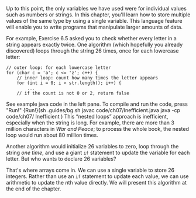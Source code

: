 Up to this point, the only variables we have used were for individual values such as numbers or strings. In this chapter, you'll learn how to store multiple values of the same type by using a single variable. This language feature will enable you to write programs that manipulate larger amounts of data.

For example, Exercise 6.5 asked you to check whether every letter in a string appears exactly twice. One algorithm (which hopefully you already discovered) loops through the string 26 times, once for each lowercase letter:

```code
// outer loop: for each lowercase letter
for (char c = 'a'; c <= 'z'; c++) {
    // inner loop: count how many times the letter appears
    for (int i = 0; i < str.length(); i++) {
        ...
    // if the count is not 0 or 2, return false
```

See example java code in the left pane. To compile and run the code, press "Run!"
{Run!}(sh .guides/bg.sh javac code/ch07/Inefficient.java java -cp code/ch07/ Inefficient )
 This “nested loops” approach is inefficient, especially when the string is long.  For example, there are more than 3 million characters in *War and Peace*; to process the whole book, the nested loop would run about 80 million times.

Another algorithm would initialize 26 variables to zero, loop through the string *one time*, and use a giant `if` statement to update the variable for each letter. But who wants to declare 26 variables?

That's where arrays come in. We can use a single variable to store 26 integers. Rather than use an `if` statement to update each value, we can use arithmetic to update the $n$th value directly. We will present this algorithm at the end of the chapter.